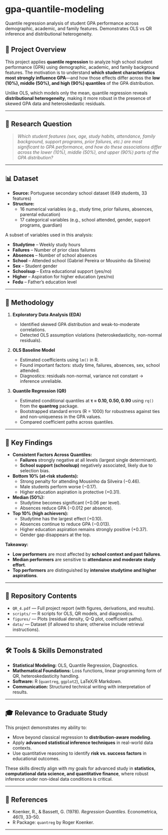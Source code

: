 # gpa-quantile-modeling
Quantile regression analysis of student GPA performance across demographic, academic, and family features. Demonstrates OLS vs QR inference and distributional heterogeneity.

## 📌 Project Overview
This project applies **quantile regression** to analyze high school student performance (GPA) using demographic, academic, and family background features. The motivation is to understand **which student characteristics most strongly influence GPA**—and how those effects differ across the **low (10%), middle (50%), and high (90%) quantiles** of the GPA distribution.  

Unlike OLS, which models only the mean, quantile regression reveals **distributional heterogeneity**, making it more robust in the presence of skewed GPA data and heteroskedastic residuals.

---

## 🎯 Research Question
> *Which student features (sex, age, study habits, attendance, family background, support programs, prior failures, etc.) are most significant to GPA performance, and how do these associations differ across the lower (10%), middle (50%), and upper (90%) parts of the GPA distribution?*

---

## 📊 Dataset
- **Source:** Portuguese secondary school dataset (649 students, 33 features)  
- **Structure:**  
  - 16 numerical variables (e.g., study time, prior failures, absences, parental education)  
  - 17 categorical variables (e.g., school attended, gender, support programs, guardian)  

A subset of variables used in this analysis:
- **Studytime** – Weekly study hours  
- **Failures** – Number of prior class failures  
- **Absences** – Number of school absences  
- **School** – Attended school (Gabriel Pereira or Mousinho da Silveira)  
- **Sex** – Student gender  
- **Schoolsup** – Extra educational support (yes/no)  
- **Higher** – Aspiration for higher education (yes/no)  
- **Fedu** – Father’s education level  

---

## 🧮 Methodology
1. **Exploratory Data Analysis (EDA)**
   - Identified skewed GPA distribution and weak-to-moderate correlations.
   - Detected OLS assumption violations (heteroskedasticity, non-normal residuals).

2. **OLS Baseline Model**
   - Estimated coefficients using `lm()` in R.  
   - Found important factors: study time, failures, absences, sex, school attended.  
   - Diagnostics: residuals non-normal, variance not constant → inference unreliable.

3. **Quantile Regression (QR)**
   - Estimated conditional quantiles at **τ = 0.10, 0.50, 0.90** using `rq()` from the **quantreg** package.  
   - Bootstrapped standard errors (R = 1000) for robustness against ties and non-uniqueness in the GPA values.  
   - Compared coefficient paths across quantiles.

---

## 🔑 Key Findings
- **Consistent Factors Across Quantiles:**
  - **Failures** strongly negative at all levels (largest single determinant).
  - **School support (schoolsup)** negatively associated, likely due to selection bias.
- **Bottom 10% (at-risk students):**
  - Strong penalty for attending Mousinho da Silveira (−0.46).  
  - Male students perform worse (−0.17).  
  - Higher education aspiration is protective (+0.31).  
- **Median (50%):**
  - Studytime becomes significant (+0.06 per level).  
  - Absences reduce GPA (−0.012 per absence).  
- **Top 10% (high achievers):**
  - Studytime has the largest effect (+0.10).  
  - Absences continue to reduce GPA (−0.013).  
  - Higher education aspiration remains strongly positive (+0.37).  
  - Gender gap disappears at the top.  

**Takeaway:**  
- **Low performers** are most affected by **school context and past failures**.  
- **Median performers** are sensitive to **attendance and moderate study effort**.  
- **Top performers** are distinguished by **intensive studytime and higher aspirations**.  

---

## 📂 Repository Contents
- `QR_4.pdf` — Full project report (with figures, derivations, and results).  
- `scripts/` — R scripts for OLS, QR models, and diagnostics.  
- `figures/` — Plots (residual density, Q-Q plot, coefficient paths).  
- `data/` — Dataset (if allowed to share; otherwise include retrieval instructions).  

---

## 🛠️ Tools & Skills Demonstrated
- **Statistical Modeling:** OLS, Quantile Regression, Diagnostics.  
- **Mathematical Foundations:** Loss functions, linear programming form of QR, heteroskedasticity handling.  
- **Software:** R (`quantreg`, `ggplot2`), LaTeX/R Markdown.  
- **Communication:** Structured technical writing with interpretation of results.  

---

## 🎓 Relevance to Graduate Study
This project demonstrates my ability to:
- Move beyond classical regression to **distribution-aware modeling**.  
- Apply **advanced statistical inference techniques** in real-world data contexts.  
- Use quantitative reasoning to identify **risk vs. success factors** in educational outcomes.  

These skills directly align with my goals for advanced study in **statistics, computational data science, and quantitative finance**, where robust inference under non-ideal data conditions is critical.

---

## 📎 References
- Koenker, R., & Bassett, G. (1978). *Regression Quantiles*. Econometrica, 46(1), 33–50.  
- R Package: `quantreg` by Roger Koenker.  

---

